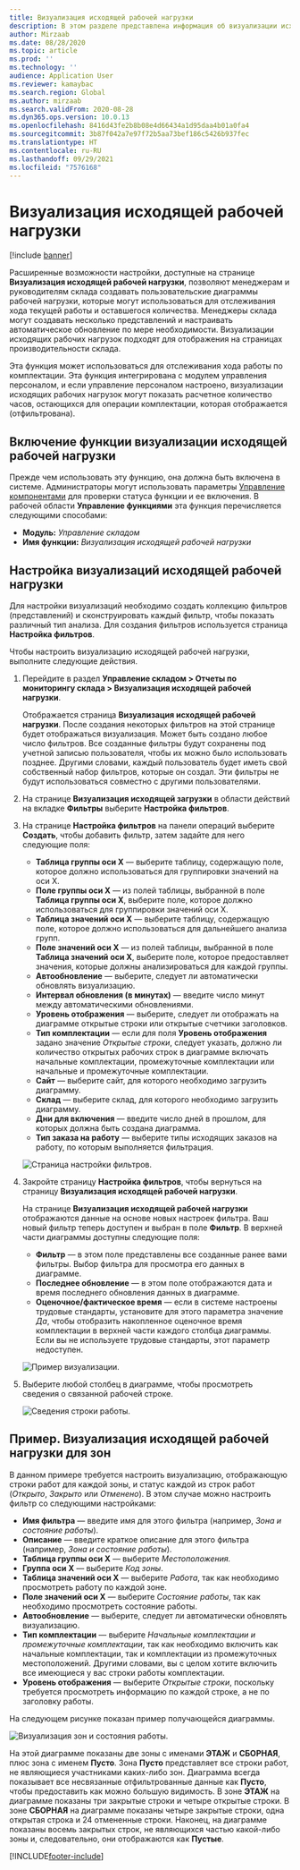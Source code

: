 ```yaml
---
title: Визуализация исходящей рабочей нагрузки
description: В этом разделе представлена информация об визуализации исходящей рабочей нагрузке. Эта функция позволяет менеджерам склада и супервизорам создавать пользовательские диаграммы рабочей нагрузки, которые могут использоваться для отслеживания хода текущей работы и количества остатков. Менеджеры склада могут создавать несколько представлений и настраивать автоматическое обновление по мере необходимости.
author: Mirzaab
ms.date: 08/28/2020
ms.topic: article
ms.prod: ''
ms.technology: ''
audience: Application User
ms.reviewer: kamaybac
ms.search.region: Global
ms.author: mirzaab
ms.search.validFrom: 2020-08-28
ms.dyn365.ops.version: 10.0.13
ms.openlocfilehash: 8416d43fe2b8b08e4d66434a1d95daa4b01a0fa4
ms.sourcegitcommit: 3b87f042a7e97f72b5aa73bef186c5426b937fec
ms.translationtype: HT
ms.contentlocale: ru-RU
ms.lasthandoff: 09/29/2021
ms.locfileid: "7576168"
---
```

# <a name="outbound-workload-visualization"></a>Визуализация исходящей рабочей нагрузки

[!include [banner](../includes/banner.md)]

Расширенные возможности настройки, доступные на странице **Визуализация исходящей рабочей нагрузки**, позволяют менеджерам и руководителям склада создавать пользовательские диаграммы рабочей нагрузки, которые могут использоваться для отслеживания хода текущей работы и оставшегося количества. Менеджеры склада могут создавать несколько представлений и настраивать автоматическое обновление по мере необходимости. Визуализации исходящих рабочих нагрузок подходят для отображения на страницах производительности склада.

Эта функция может использоваться для отслеживания хода работы по комплектации. Эта функция интегрирована с модулем управления персоналом, и если управление персоналом настроено, визуализации исходящих рабочих нагрузок могут показать расчетное количество часов, остающихся для операции комплектации, которая отображается (отфильтрована).

## <a name="turn-on-the-outbound-workload-visualization-feature"></a>Включение функции визуализации исходящей рабочей нагрузки

Прежде чем использовать эту функцию, она должна быть включена в системе. Администраторы могут использовать параметры [Управление компонентами](../../fin-ops-core/fin-ops/get-started/feature-management/feature-management-overview.md) для проверки статуса функции и ее включения. В рабочей области **Управление функциями** эта функция перечисляется следующими способами:

- **Модуль:** *Управление складом*
- **Имя функции:** *Визуализация исходящей рабочей нагрузки*

## <a name="set-up-outbound-workload-visualizations"></a>Настройка визуализаций исходящей рабочей нагрузки

Для настройки визуализаций необходимо создать коллекцию фильтров (представлений) и сконструировать каждый фильтр, чтобы показать различный тип анализа. Для создания фильтров используется страница **Настройка фильтров**.

Чтобы настроить визуализацию исходящей рабочей нагрузки, выполните следующие действия.

1. Перейдите в раздел **Управление складом \> Отчеты по мониторингу склада \> Визуализация исходящей рабочей нагрузки**.

    Отображается страница **Визуализация исходящей рабочей нагрузки**. После создания некоторых фильтров на этой странице будет отображаться визуализация. Может быть создано любое число фильтров. Все созданные фильтры будут сохранены под учетной записью пользователя, чтобы их можно было использовать позднее. Другими словами, каждый пользователь будет иметь свой собственный набор фильтров, которые он создал. Эти фильтры не будут использоваться совместно с другими пользователями.

1. На странице **Визуализация исходящей загрузки** в области действий на вкладке **Фильтры** выберите **Настройка фильтров**.
1. На странице **Настройка фильтров** на панели операций выберите **Создать**, чтобы добавить фильтр, затем задайте для него следующие поля:

    - **Таблица группы оси X** — выберите таблицу, содержащую поле, которое должно использоваться для группировки значений на оси X.
    - **Поле группы оси X** — из полей таблицы, выбранной в поле **Таблица группы оси X**, выберите поле, которое должно использоваться для группировки значений оси X.
    - **Таблица значений оси X** — выберите таблицу, содержащую поле, которое должно использоваться для дальнейшего анализа групп.
    - **Поле значений оси X** — из полей таблицы, выбранной в поле **Таблица значений оси X**, выберите поле, которое предоставляет значения, которые должны анализироваться для каждой группы.
    - **Автообновление** — выберите, следует ли автоматически обновлять визуализацию.
    - **Интервал обновления (в минутах)** — введите число минут между автоматическими обновлениями.
    - **Уровень отображения** — выберите, следует ли отображать на диаграмме открытые строки или открытые счетчики заголовков.
    - **Тип комплектации** — если для поля **Уровень отображения** задано значение _Открытые строки_, следует указать, должно ли количество открытых рабочих строк в диаграмме включать начальные комплектации, промежуточные комплектации или начальные и промежуточные комплектации.
    - **Сайт** — выберите сайт, для которого необходимо загрузить диаграмму.
    - **Склад** — выберите склад, для которого необходимо загрузить диаграмму.
    - **Дни для включения** — введите число дней в прошлом, для которых должна быть создана диаграмма.
    - **Тип заказа на работу** — выберите типы исходящих заказов на работу, по которым выполняется фильтрация.

    ![Страница настройки фильтров.](media/work-viz-filters-1.png "Страница настройки фильтров")

1. Закройте страницу **Настройка фильтров**, чтобы вернуться на страницу **Визуализация исходящей рабочей нагрузки**.

    На странице **Визуализация исходящей рабочей нагрузки** отображаются данные на основе новых настроек фильтра. Ваш новый фильтр теперь доступен и выбран в поле **Фильтр**. В верхней части диаграммы доступны следующие поля:

    - **Фильтр** — в этом поле представлены все созданные ранее вами фильтры. Выбор фильтра для просмотра его данных в диаграмме.
    - **Последнее обновление** — в этом поле отображаются дата и время последнего обновления данных в диаграмме.
    - **Оценочное/фактическое время** — если в системе настроены трудовые стандарты, установите для этого параметра значение *Да*, чтобы отобразить накопленное оценочное время комплектации в верхней части каждого столбца диаграммы. Если вы не используете трудовые стандарты, этот параметр недоступен.

    ![Пример визуализации.](media/work-viz-chart.png "Пример визуализации")

1. Выберите любой столбец в диаграмме, чтобы просмотреть сведения о связанной рабочей строке.

    ![Сведения строки работы.](media/work-viz-work-details.png "Сведения строки работы")

## <a name="example-outbound-workload-visualization-for-zones"></a>Пример. Визуализация исходящей рабочей нагрузки для зон

В данном примере требуется настроить визуализацию, отображающую строки работ для каждой зоны, и статус каждой из строк работ (_Открыто_, _Закрыто_ или _Отменено_). В этом случае можно настроить фильтр со следующими настройками:

- **Имя фильтра** — введите имя для этого фильтра (например, _Зона и состояние работы_).
- **Описание** — введите краткое описание для этого фильтра (например, _Зона и состояние работы_).
- **Таблица группы оси X** — выберите _Местоположения._
- **Группа оси X** — выберите _Код зоны_.
- **Таблица значений оси X** — выберите _Работа_, так как необходимо просмотреть работу по каждой зоне.
- **Поле значений оси X** — выберите _Состояние работы_, так как необходимо просмотреть состояние работы.
- **Автообновление** — выберите, следует ли автоматически обновлять визуализацию.
- **Тип комплектации** — выберите _Начальные комплектации и промежуточные комплектации_, так как необходимо включить как начальные комплектации, так и комплектации из промежуточных местоположений. Другими словами, вы с целом хотите включить все имеющиеся у вас строки работы комплектации.
- **Уровень отображения** — выберите _Открытые строки_, поскольку требуется просмотреть информацию по каждой строке, а не по заголовку работы.

На следующем рисунке показан пример получающейся диаграммы.

![Визуализация зон и состояния работы.](media/work-viz-chart.png "Визуализация зон и состояния работы")

На этой диаграмме показаны две зоны с именами **ЭТАЖ** и **СБОРНАЯ**, плюс зона с именем **Пусто**. Зона **Пусто** представляет все строки работ, не являющиеся участниками каких-либо зон. Диаграмма всегда показывает все несвязанные отфильтрованные данные как **Пусто**, чтобы предоставить как можно большую видимость. В зоне **ЭТАЖ** на диаграмме показаны три закрытые строки и четыре открытые строки. В зоне **СБОРНАЯ** на диаграмме показаны четыре закрытые строки, одна открытая строка и 24 отмененные строки. Наконец, на диаграмме показаны восемь закрытых строк, не являющихся частью какой-либо зоны и, следовательно, они отображаются как **Пустые**.


[!INCLUDE[footer-include](../../includes/footer-banner.md)]